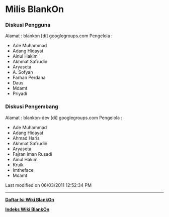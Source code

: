 # Milis BlankOn
### Diskusi Pengguna
Alamat : blankon [di] googlegroups.com
Pengelola :
 * Ade Muhammad
 * Adang Hidayat
 * Ainul Hakim
 * Akhmat Safrudin
 * Aryaseta
 * A. Sofyan
 * Farhan Perdana
 * Daus
 * Mdamt
 * Priyadi
### Diskusi Pengembang
Alamat : blankon-dev [di] googlegroups.com
Pengelola :
 * Ade Muhammad
 * Adang Hidayat
 * Ahmad Haris
 * Akhmat Safrudin
 * Aryaseta
 * Fajran Iman Rusadi
 * Ainul Hakim
 * Kruik
 * Imtheface
 * Mdamt

Last modified on 06/03/2011 12:52:34 PM

---
[**Daftar Isi Wiki BlankOn**](/DaftarIsi/README.md)
 
[**Indeks Wiki BlankOn**](/Indeks.md)
